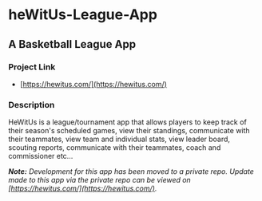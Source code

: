 # heWitUs-League-App
## A Basketball League App

### Project Link
* [https://hewitus.com/](https://hewitus.com/)

### Description

HeWitUs is a league/tournament app that allows players to keep track of their season's scheduled games, view their standings, communicate with their teammates, view team and individual stats, view leader board, scouting reports, communicate with their teammates, coach and commissioner etc...

***Note:** Development for this app has been moved to a private repo. Update made to this app via the private repo can be viewed on [https://hewitus.com/](https://hewitus.com/).*
